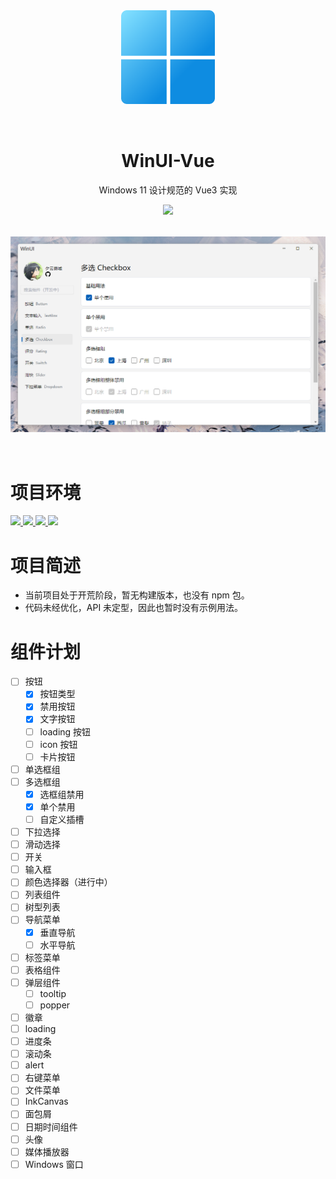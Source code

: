 <div align="center">
  <img src="docs/public/favicon.svg" style="width: 150px; padding-bottom: 2rem" />
  <h1 style="display: block; width: 100%; text-align: center">WinUI-Vue</h1>
  <p>Windows 11 设计规范的 Vue3 实现</p>
  <img src="https://img.shields.io/badge/version-0.0.1--alpha-blue" />
  <img src="static/preview.png" style="padding: 2rem 0" />
</div>

<div>
  <h1>项目环境</h1>
  <a href="https://cn.vuejs.org/" target="_blank">
    <img src="https://img.shields.io/badge/Vue-3.2-brightgreen" />
  </a>
  <a href="https://cn.vitejs.dev/" target="_blank">
    <img src="https://img.shields.io/badge/Vite-3.1-brightgreen" />
  </a>
  <a href="https://cn.vitejs.dev/" target="_blank">
    <img src="https://img.shields.io/badge/pnpm-7.11-orange" />
  </a>
  <a href="https://cn.vitejs.dev/" target="_blank">
    <img src="https://img.shields.io/badge/node-16.16-orange" />
  </a>
</div>


<div>
  <h1>项目简述</h1>
  <ul>
    <li>当前项目处于开荒阶段，暂无构建版本，也没有 npm 包。</li>
    <li>代码未经优化，API 未定型，因此也暂时没有示例用法。</li>
  </ul>
</div>

# 组件计划

- [ ] 按钮
  - [x] 按钮类型
  - [x] 禁用按钮
  - [x] 文字按钮
  - [ ] loading 按钮
  - [ ] icon 按钮
  - [ ] 卡片按钮
- [ ] 单选框组
- [ ] 多选框组
  - [x] 选框组禁用
  - [x] 单个禁用
  - [ ] 自定义插槽
- [ ] 下拉选择
- [ ] 滑动选择
- [ ] 开关
- [ ] 输入框
- [ ] 颜色选择器（进行中）
- [ ] 列表组件
- [ ] 树型列表
- [ ] 导航菜单
  - [x] 垂直导航
  - [ ] 水平导航
- [ ] 标签菜单
- [ ] 表格组件
- [ ] 弹层组件
  - [ ] tooltip
  - [ ] popper
- [ ] 徽章
- [ ] loading
- [ ] 进度条
- [ ] 滚动条
- [ ] alert
- [ ] 右键菜单
- [ ] 文件菜单
- [ ] InkCanvas
- [ ] 面包屑
- [ ] 日期时间组件
- [ ] 头像
- [ ] 媒体播放器
- [ ] Windows 窗口
